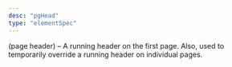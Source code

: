 ```yaml
---
desc: "pgHead"
type: "elementSpec"
---
```


(page header) – A running header on the first page. Also, used to temporarily override
a
running header on individual pages.